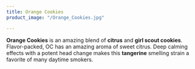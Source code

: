 ```yaml
---
title: Orange Cookies
product_image: "/Orange_Cookies.jpg"

---
```

**Orange Cookies** is an amazing blend of **citrus** and **girl scout cookies**. Flavor-packed, OC has an amazing aroma of sweet citrus. Deep calming effects with a potent head change makes this **tangerine** smelling strain a favorite of many daytime smokers.